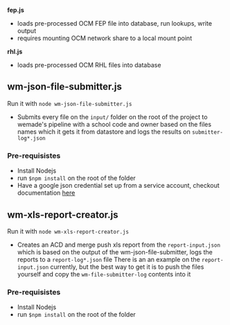 **fep.js**

- loads pre-processed OCM FEP file into database, run lookups, write output
- requires mounting OCM network share to a local mount point

**rhl.js**

- loads pre-processed OCM RHL files into database

## wm-json-file-submitter.js

Run it with `node wm-json-file-submitter.js`

- Submits every file on the `input/` folder on the root of the project to wemade's pipeline with a school code and owner based on the files names which it gets it from datastore and logs the results on `submitter-log*.json`

### Pre-requisistes

- Install Nodejs
- run `$npm install` on the root of the folder
- Have a google json credential set up from a service account, checkout documentation [here](https://cloud.google.com/docs/authentication/getting-started#auth-cloud-implicit-nodejs)

## wm-xls-report-creator.js

Run it with `node wm-xls-report-creator.js`

- Creates an ACD and merge push xls report from the `report-input.json` which is based on the output of the wm-json-file-submitter, logs the reports to a `report-log*.json` file
  There is an an example on the `report-input.json` currently, but the best way to get it is to push the files yourself and copy the `wm-file-submitter-log` contents into it

### Pre-requisistes

- Install Nodejs
- run `$npm install` on the root of the folder
